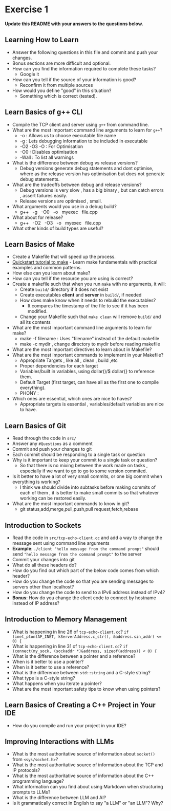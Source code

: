 # Exercise 1

**Update this README with your answers to the questions below.**

## Learning How to Learn

- Answer the following questions in this file and commit and push your changes.
- Bonus sections are more difficult and optional.
- How can you find the information required to complete these tasks?
  - Google it 
- How can you tell if the source of your information is good?
  - Reconfirm it from multiple sources
- How would you define "good" in this situation?
  - Something which is correct (tested).

## Learn Basics of g++ CLI

- Compile the TCP client and server using `g++` from command line.
- What are the most important command line arguments to learn for `g++`?
  - -o : Allows us to choose executable file name
  - -g : Lets debugging information to be included in executable
  - -O2 -O3 -O : For Optimisation
  - -O0 : Disables optimisation
  - -Wall : To list all warnings
- What is the difference between debug vs release versions?
  - Debug versions generate debug statements and dont optimise, where as the release version has optimisation but does not generate debug statements.
- What are the tradeoffs between debug and release versions?
  - Debug versions is very slow , has a big binary , but can catch errors , assert failures easily.
  - Release versions are optimised , small. 
- What arguments would you use in a debug build?
   - g++ &nbsp; -g &nbsp; -O0 &nbsp; -o &nbsp; myexec &nbsp; file.cpp
- What about for release?
  - g++ &nbsp; -O2 &nbsp; -O3 &nbsp; -o &nbsp; myexec &nbsp; file.cpp
- What other kinds of build types are useful?


## Learn Basics of Make

- Create a Makefile that will speed up the process.
- [Quickstart tutorial to make](https://makefiletutorial.com/) - Learn make 
  fundamentals with practical examples and common patterns.
- How else can you learn about make?
- How can you tell if the resource you are using is correct?
- Create a makefile such that when you run `make` with no arguments, it will:
  - Create `build/` directory if it does not exist
  - Create executables **client** and **server** in `build/`, if needed
  - How does make know when it needs to rebuild the executables?
    - It compares the timestamp of the file to see if it has been modified.
  - Change your Makefile such that `make clean` will remove `build/` and all
    its contents
- What are the most important command line arguments to learn for make?
  - make -f filename : Uses "filename" instead of the default makefile
  - make -c mydir , change directory to mydir before reading makefile
- What are the most important directives to learn about in Makefile?
- What are the most important commands to implement in your Makefile?
  - Appropriate Targets , like all , clean , build ,etc
  - Proper dependencies for each target
  - Variables/built in variables, using dollar()/$ dollar{} to reference them.
  - Default Target (first target, can have all as the first one to compile everything).
  - PHONY :
- Which ones are essential, which ones are nice to haves?
    - Appropriate targets is essential , variables/default variables are nice to have.
## Learn Basics of Git

- Read through the code in `src/`
- Answer any `#Questions` as a comment
- Commit and push your changes to git
- Each commit should be responding to a single task or question
- Why is it important to keep your commit to a single task or question?
  - So that there is no mixing between the work made on tasks , especially if we want to go to go to some version commited.
- Is it better to have a lot of very small commits, or one big commit when 
  everything is working? 
    - I think we should divide into subtasks before making commits of each of them , it is better to make small commits so that whatever working can be restored easily.
- What are the most important commands to know in git?
  - git status,add,merge,pull,push,pull request,fetch,rebase 

## Introduction to Sockets

- Read the code in `src/tcp-echo-client.cc` and add a way to change the 
  message sent using command line arguments
- **Example**: `./client "hello message from the command prompt"` should send
  `"hello message from the command prompt"` to the server
- Commit your changes into git
- What do all these headers do?
- How do you find out which part of the below code comes from which header?
- How do you change the code so that you are sending messages to servers
  other than localhost?
- How do you change the code to send to a IPv6 address instead of IPv4?
- **Bonus**: How do you change the client code to connect by hostname instead
  of IP address?
  
## Introduction to Memory Management

- What is happening in line 26 of `tcp-echo-client.cc`? 
  `if (inet_pton(AF_INET, kServerAddress.c_str(), &address.sin_addr) <= 0) {`
- What is happening in line 31 of `tcp-echo-client.cc`?
  `if (connect(my_sock, (sockaddr *)&address, sizeof(address)) < 0) {`
- What is the difference between a pointer and a reference?
- When is it better to use a pointer?
- When is it better to use a reference?
- What is the difference between `std::string` and a C-style string?
- What type is a C-style string?
- What happens when you iterate a pointer?
- What are the most important safety tips to know when using pointers?

## Learn Basics of Creating a C++ Project in Your IDE

- How do you compile and run your project in your IDE?

## Improving Interactions with LLMs

- What is the most authoritative source of information about `socket()`
  from `<sys/socket.h>`?
- What is the most authoritative source of information about the TCP and IP
  protocols?
- What is the most authoritative source of information about the C++
  programming language?
- What information can you find about using Markdown when structuring prompts 
  to LLMs?
- What is the difference between LLM and AI?
- Is it grammatically correct in English to say "a LLM" or "an LLM"? Why?